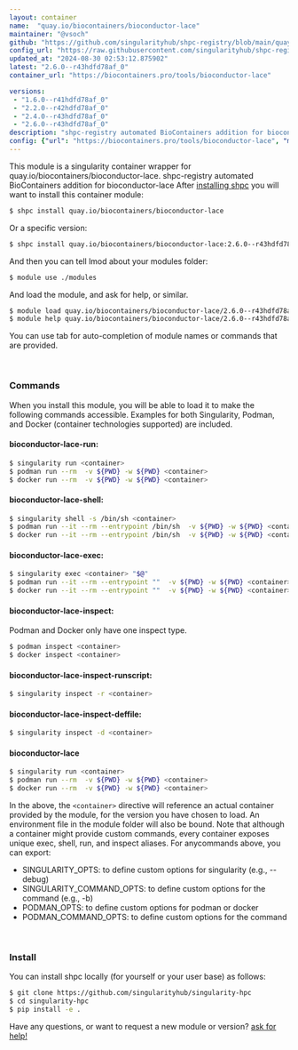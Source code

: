 ```yaml
---
layout: container
name:  "quay.io/biocontainers/bioconductor-lace"
maintainer: "@vsoch"
github: "https://github.com/singularityhub/shpc-registry/blob/main/quay.io/biocontainers/bioconductor-lace/container.yaml"
config_url: "https://raw.githubusercontent.com/singularityhub/shpc-registry/main/quay.io/biocontainers/bioconductor-lace/container.yaml"
updated_at: "2024-08-30 02:53:12.875902"
latest: "2.6.0--r43hdfd78af_0"
container_url: "https://biocontainers.pro/tools/bioconductor-lace"

versions:
 - "1.6.0--r41hdfd78af_0"
 - "2.2.0--r42hdfd78af_0"
 - "2.4.0--r43hdfd78af_0"
 - "2.6.0--r43hdfd78af_0"
description: "shpc-registry automated BioContainers addition for bioconductor-lace"
config: {"url": "https://biocontainers.pro/tools/bioconductor-lace", "maintainer": "@vsoch", "description": "shpc-registry automated BioContainers addition for bioconductor-lace", "latest": {"2.6.0--r43hdfd78af_0": "sha256:a5e0e2baf4d41fe8cabd1c91b0be2991e295cd0220f6d04a5015f5b27bd7ef68"}, "tags": {"1.6.0--r41hdfd78af_0": "sha256:8ae85d97e6b6c2582a75c811bedb146c1108b3edeaa46a63be73b3d25a1cbf5d", "2.2.0--r42hdfd78af_0": "sha256:b2dacc60fe0f9274b0b56c28cbcb49a546e76a3912bdb5056c37752e43331c85", "2.4.0--r43hdfd78af_0": "sha256:f8c2278b898ac6f18315cca5b8fa555d0463210bbcf871f76a8267c7fa71eb29", "2.6.0--r43hdfd78af_0": "sha256:a5e0e2baf4d41fe8cabd1c91b0be2991e295cd0220f6d04a5015f5b27bd7ef68"}, "docker": "quay.io/biocontainers/bioconductor-lace"}
---
```


This module is a singularity container wrapper for quay.io/biocontainers/bioconductor-lace.
shpc-registry automated BioContainers addition for bioconductor-lace
After [installing shpc](#install) you will want to install this container module:


```bash
$ shpc install quay.io/biocontainers/bioconductor-lace
```

Or a specific version:

```bash
$ shpc install quay.io/biocontainers/bioconductor-lace:2.6.0--r43hdfd78af_0
```

And then you can tell lmod about your modules folder:

```bash
$ module use ./modules
```

And load the module, and ask for help, or similar.

```bash
$ module load quay.io/biocontainers/bioconductor-lace/2.6.0--r43hdfd78af_0
$ module help quay.io/biocontainers/bioconductor-lace/2.6.0--r43hdfd78af_0
```

You can use tab for auto-completion of module names or commands that are provided.

<br>

### Commands

When you install this module, you will be able to load it to make the following commands accessible.
Examples for both Singularity, Podman, and Docker (container technologies supported) are included.

#### bioconductor-lace-run:

```bash
$ singularity run <container>
$ podman run --rm  -v ${PWD} -w ${PWD} <container>
$ docker run --rm  -v ${PWD} -w ${PWD} <container>
```

#### bioconductor-lace-shell:

```bash
$ singularity shell -s /bin/sh <container>
$ podman run --it --rm --entrypoint /bin/sh  -v ${PWD} -w ${PWD} <container>
$ docker run --it --rm --entrypoint /bin/sh  -v ${PWD} -w ${PWD} <container>
```

#### bioconductor-lace-exec:

```bash
$ singularity exec <container> "$@"
$ podman run --it --rm --entrypoint ""  -v ${PWD} -w ${PWD} <container> "$@"
$ docker run --it --rm --entrypoint ""  -v ${PWD} -w ${PWD} <container> "$@"
```

#### bioconductor-lace-inspect:

Podman and Docker only have one inspect type.

```bash
$ podman inspect <container>
$ docker inspect <container>
```

#### bioconductor-lace-inspect-runscript:

```bash
$ singularity inspect -r <container>
```

#### bioconductor-lace-inspect-deffile:

```bash
$ singularity inspect -d <container>
```



#### bioconductor-lace

```bash
$ singularity run <container>
$ podman run --rm  -v ${PWD} -w ${PWD} <container>
$ docker run --rm  -v ${PWD} -w ${PWD} <container>
```


In the above, the `<container>` directive will reference an actual container provided
by the module, for the version you have chosen to load. An environment file in the
module folder will also be bound. Note that although a container
might provide custom commands, every container exposes unique exec, shell, run, and
inspect aliases. For anycommands above, you can export:

 - SINGULARITY_OPTS: to define custom options for singularity (e.g., --debug)
 - SINGULARITY_COMMAND_OPTS: to define custom options for the command (e.g., -b)
 - PODMAN_OPTS: to define custom options for podman or docker
 - PODMAN_COMMAND_OPTS: to define custom options for the command

<br>

### Install

You can install shpc locally (for yourself or your user base) as follows:

```bash
$ git clone https://github.com/singularityhub/singularity-hpc
$ cd singularity-hpc
$ pip install -e .
```

Have any questions, or want to request a new module or version? [ask for help!](https://github.com/singularityhub/singularity-hpc/issues)